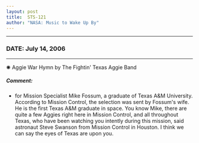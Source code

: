 ```yaml
---
layout: post
title:  STS-121
author: "NASA: Music to Wake Up By"
---
```


----
### DATE: July 14, 2006
----
✺ Aggie War Hymn by The Fightin' Texas Aggie Band

##### Comment:
* for Mission Specialist Mike Fossum, a graduate of Texas A&M University. According to Mission Control, the selection was sent by Fossum's wife. He is the first Texas A&M graduate in space. You know Mike, there are quite a few Aggies right here in Mission Control, and all throughout Texas, who have been watching you intently during this mission, said astronaut Steve Swanson from Mission Control in Houston. I think we can say the eyes of Texas are upon you.
